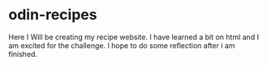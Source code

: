 # odin-recipes
Here I Will be creating my recipe website. I have learned a bit on html and I am excited for the challenge.
I hope to do some reflection after i am finished.


